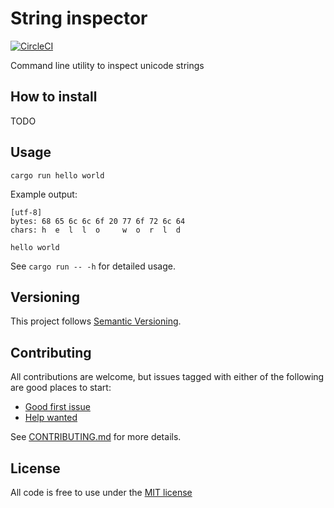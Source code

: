 # String inspector
[![CircleCI](https://circleci.com/gh/MatMoore/string-inspector.svg?style=svg)](https://circleci.com/gh/MatMoore/string-inspector)

Command line utility to inspect unicode strings

## How to install
TODO

## Usage
`cargo run hello world`

Example output:
```
[utf-8]
bytes: 68 65 6c 6c 6f 20 77 6f 72 6c 64
chars: h  e  l  l  o     w  o  r  l  d

hello world
```

See `cargo run -- -h` for detailed usage.

## Versioning
This project follows [Semantic Versioning](https://semver.org/).

## Contributing
All contributions are welcome, but issues tagged with either of the following are good places to start:
- [Good first issue](https://github.com/MatMoore/string-inspector/labels/good%20first%20issue)
- [Help wanted](https://github.com/MatMoore/string-inspector/labels/help%20wanted)

See [CONTRIBUTING.md](CONTRIBUTING.md) for more details.

## License
All code is free to use under the [MIT license](LICENSE)
